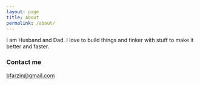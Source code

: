 ```yaml
---
layout: page
title: About
permalink: /about/
---
```


I am Husband and Dad.  I love to build things and tinker with stuff to make it better and faster.

### Contact me
[bfarzin@gmail.com](mailto:bfarzin@gmail.com)
